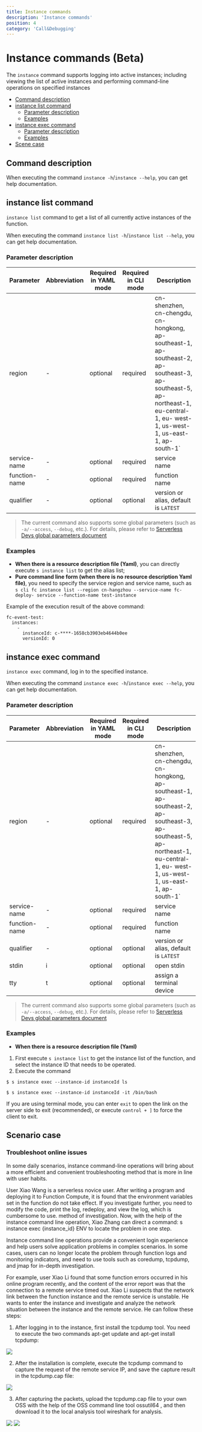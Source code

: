 ```yaml
---
title: Instance commands
description: 'Instance commands'
position: 4
category: 'Call&Debugging'
---
```

# Instance commands (Beta)

The `instance` command supports logging into active instances; including viewing the list of active instances and performing command-line operations on specified instances

- [Command description](#Command-description)
- [instance list command](#instance-list-command)
  - [Parameter description](#Parameter-description)
  - [Examples](#Examples)
- [instance exec command](#instance-exec-command)
  - [Parameter description](#Parameter-description-1)
  - [Examples](#Examples-1)
- [Scene case](#scene-case)

## Command description

When executing the command `instance -h`/`instance --help`, you can get help documentation.

## instance list command

`instance list` command to get a list of all currently active instances of the function.

When executing the command `instance list -h`/`instance list --help`, you can get help documentation.

### Parameter description

| Parameter    | Abbreviation | Required   in YAML mode | Required   in CLI mode | Description                                                  |
| ------------ | ------------ | ----------------------- | ---------------------- | ------------------------------------------------------------ |
| region | - | optional | required | cn-shenzhen, cn-chengdu, cn-hongkong, ap-southeast-1, ap-southeast-2, ap-southeast-3, ap-southeast-5, ap-northeast-1, eu-central-1, eu- west-1, us-west-1, us-east-1, ap-south-1` |
| service-name | - | optional | required | service name |
| function-name | - | optional | required | function name |
| qualifier | - | optional | optional | version or alias, default is `LATEST` |

> The current command also supports some global parameters (such as `-a/--access`, `--debug`, etc.). For details, please refer to [Serverless Devs global parameters document](https://serverless-devs.com/en/serverless-devs/command/readme#supported-parameters)

### Examples

- **When there is a resource description file (Yaml)**, you can directly execute `s instance list` to get the alias list;
- **Pure command line form (when there is no resource description Yaml file)**, you need to specify the service region and service name, such as `s cli fc instance list --region cn-hangzhou --service-name fc-deploy- service --function-name test-instance`

Example of the execution result of the above command:
````text
fc-event-test:
  instances:
    -
      instanceId: c-****-1658cb3903eb4644b0ee
      versionId: 0
````


## instance exec command

`instance exec` command, log in to the specified instance.

When executing the command `instance exec -h`/`instance exec --help`, you can get help documentation.

### Parameter description

| Parameter    | Abbreviation | Required   in YAML mode | Required   in CLI mode | Description                                                  |
| ------------ | ------------ | ----------------------- | ---------------------- | ------------------------------------------------------------ |
| region | - | optional | required | cn-shenzhen, cn-chengdu, cn-hongkong, ap-southeast-1, ap-southeast-2, ap-southeast-3, ap-southeast-5, ap-northeast-1, eu-central-1, eu- west-1, us-west-1, us-east-1, ap-south-1` |
| service-name | - | optional | required | service name |
| function-name | - | optional | required | function name |
| qualifier | - | optional | optional | version or alias, default is `LATEST` |
| stdin | i | optional | optional | open stdin |
| tty | t | optional | optional | assign a terminal device |

> The current command also supports some global parameters (such as `-a/--access`, `--debug`, etc.). For details, please refer to [Serverless Devs global parameters document](https://serverless-devs.com/en/serverless-devs/command/readme#supported-parameters)

### Examples

- **When there is a resource description file (Yaml)**
1. First execute `s instance list` to get the instance list of the function, and select the instance ID that needs to be operated.
2. Execute the command

````
$ s instance exec --instance-id instanceId ls

$ s instance exec --instance-id instanceId -it /bin/bash
````

If you are using terminal mode, you can enter `exit` to open the link on the server side to exit (recommended), or execute `control + ]` to force the client to exit.

## Scenario case

### Troubleshoot online issues

In some daily scenarios, instance command-line operations will bring about a more efficient and convenient troubleshooting method that is more in line with user habits.

User Xiao Wang is a serverless novice user. After writing a program and deploying it to Function Compute, it is found that the environment variables set in the function do not take effect. If you investigate further, you need to modify the code, print the log, redeploy, and view the log, which is cumbersome to use. method of investigation. Now, with the help of the instance command line operation, Xiao Zhang can direct a command: s instance exec {instance_id} ENV to locate the problem in one step.

Instance command line operations provide a convenient login experience and help users solve application problems in complex scenarios. In some cases, users can no longer locate the problem through function logs and monitoring indicators, and need to use tools such as coredump, tcpdump, and jmap for in-depth investigation.

For example, user Xiao Li found that some function errors occurred in his online program recently, and the content of the error report was that the connection to a remote service timed out. Xiao Li suspects that the network link between the function instance and the remote service is unstable. He wants to enter the instance and investigate and analyze the network situation between the instance and the remote service. He can follow these steps:

1. After logging in to the instance, first install the tcpdump tool. You need to execute the two commands apt-get update and apt-get install tcpdump:
<img src="https://img.alicdn.com/imgextra/i2/O1CN011qHFxA1hMxYdmzFs4_!!6000000004264-2-tps-1500-674.png" />

2. After the installation is complete, execute the tcpdump command to capture the request of the remote service IP, and save the capture result in the tcpdump.cap file:
<img src="https://img.alicdn.com/imgextra/i4/O1CN01HK9vYp1NlQPYOQNHI_!!6000000001610-0-tps-1500-504.jpg" />

3. After capturing the packets, upload the tcpdump.cap file to your own OSS with the help of the OSS command line tool ossutil64 , and then download it to the local analysis tool wireshark for analysis.
<img src="https://img.alicdn.com/imgextra/i2/O1CN01eSFr0v21D9OTCTdhE_!!6000000006950-2-tps-1500-372.png" />
<img src="https://img.alicdn.com/imgextra/i3/O1CN01ycfLsb1CXGNkMcZ4z_!!6000000000090-2-tps-1500-519.png" />
